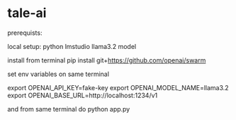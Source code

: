 # tale-ai

prerequists:

local setup:
python
lmstudio
llama3.2 model


install from terminal
 pip install git+https://github.com/openai/swarm

 set env variables on same terminal

export OPENAI_API_KEY=fake-key
export OPENAI_MODEL_NAME=llama3.2
export OPENAI_BASE_URL=http://localhost:1234/v1

and from same terminal do python app.py

